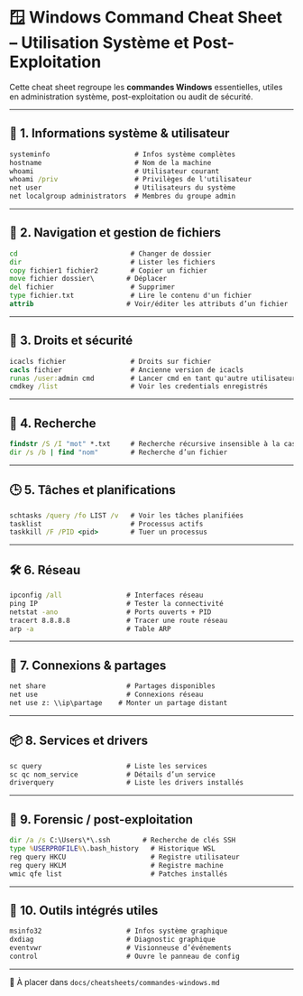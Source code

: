 # 🪟 Windows Command Cheat Sheet – Utilisation Système et Post-Exploitation

Cette cheat sheet regroupe les **commandes Windows** essentielles, utiles en administration système, post-exploitation ou audit de sécurité.

---

## 🧭 1. Informations système & utilisateur

```cmd
systeminfo                     # Infos système complètes
hostname                       # Nom de la machine
whoami                         # Utilisateur courant
whoami /priv                   # Privilèges de l'utilisateur
net user                       # Utilisateurs du système
net localgroup administrators  # Membres du groupe admin
```

---

## 📁 2. Navigation et gestion de fichiers

```cmd
cd                            # Changer de dossier
dir                           # Lister les fichiers
copy fichier1 fichier2        # Copier un fichier
move fichier dossier\        # Déplacer
del fichier                   # Supprimer
type fichier.txt              # Lire le contenu d'un fichier
attrib                       # Voir/éditer les attributs d’un fichier
```

---

## 🔐 3. Droits et sécurité

```cmd
icacls fichier                # Droits sur fichier
cacls fichier                 # Ancienne version de icacls
runas /user:admin cmd         # Lancer cmd en tant qu'autre utilisateur
cmdkey /list                  # Voir les credentials enregistrés
```

---

## 🔎 4. Recherche

```cmd
findstr /S /I "mot" *.txt     # Recherche récursive insensible à la casse
dir /s /b | find "nom"        # Recherche d’un fichier
```

---

## 🕒 5. Tâches et planifications

```cmd
schtasks /query /fo LIST /v   # Voir les tâches planifiées
tasklist                      # Processus actifs
taskkill /F /PID <pid>        # Tuer un processus
```

---

## 🛠️ 6. Réseau

```cmd
ipconfig /all                # Interfaces réseau
ping IP                      # Tester la connectivité
netstat -ano                 # Ports ouverts + PID
tracert 8.8.8.8              # Tracer une route réseau
arp -a                       # Table ARP
```

---

## 🔗 7. Connexions & partages

```cmd
net share                    # Partages disponibles
net use                      # Connexions réseau
net use z: \\ip\partage    # Monter un partage distant
```

---

## 📦 8. Services et drivers

```cmd
sc query                     # Liste les services
sc qc nom_service            # Détails d’un service
driverquery                  # Liste les drivers installés
```

---

## 🧪 9. Forensic / post-exploitation

```cmd
dir /a /s C:\Users\*\.ssh        # Recherche de clés SSH
type %USERPROFILE%\.bash_history   # Historique WSL
reg query HKCU                     # Registre utilisateur
reg query HKLM                     # Registre machine
wmic qfe list                      # Patches installés
```

---

## 🧰 10. Outils intégrés utiles

```cmd
msinfo32                     # Infos système graphique
dxdiag                       # Diagnostic graphique
eventvwr                     # Visionneuse d’événements
control                      # Ouvre le panneau de config
```

---

📁 À placer dans `docs/cheatsheets/commandes-windows.md`
